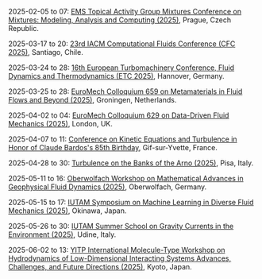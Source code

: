 2025-02-05 to 07: [EMS Topical Activity Group Mixtures Conference on Mixtures: Modeling, Analysis and Computing (2025)](https://www.karlin.mff.cuni.cz/~prusv/ncmm/conference/mixtures/ "Examines mathematical modeling and computational methods for mixture problems. Topics include multiphase flows, mixture models in fluid dynamics, and numerical simulations for complex systems in physics and engineering."), Prague, Czech Republic.

2025-03-17 to 20: [23rd IACM Computational Fluids Conference (CFC 2025)](https://cfc2025.iacm.info/ "CFC 2025 focuses on computational fluid dynamics, covering numerical methods for incompressible and compressible flows. Topics include turbulence modeling, mesh adaptation, and high-order schemes, with applications in aerodynamics, environmental flows, and biofluids, emphasizing advanced simulation techniques."), Santiago, Chile.

2025-03-24 to 28: [16th European Turbomachinery Conference, Fluid Dynamics and Thermodynamics (ETC 2025)](https://www.etc16.eu/ "Focuses on turbomachinery, covering fluid dynamics, thermodynamics, and computational modeling. Topics include turbine design, aerodynamics, and energy efficiency, with applications in aerospace and power generation, emphasizing numerical simulations."), Hannover, Germany.

2025-03-25 to 28: [EuroMech Colloquium 659 on Metamaterials in Fluid Flows and Beyond (2025)](https://659.euromech.org/ "Explores the role of metamaterials in fluid mechanics and related fields. Topics include wave manipulation, fluid-structure interactions, and computational modeling of metamaterials in aerodynamics and acoustics."), Groningen, Netherlands.

2025-04-02 to 04: [EuroMech Colloquium 629 on Data-Driven Fluid Mechanics (2025)](https://629.euromech.org/ "Explores data-driven approaches in fluid mechanics, integrating machine learning and computational modeling. Topics include turbulence modeling, flow prediction, and applications in aerodynamics and environmental flows."), London, UK.

2025-04-07 to 11: [Conference on Kinetic Equations and Turbulence in Honor of Claude Bardos's 85th Birthday](https://bardos-85.sciencesconf.org/?lang=en "Focuses on kinetic equations and turbulence modeling. Topics include Boltzmann equations, computational fluid dynamics, and turbulence simulation, with applications in physics and engineering."), Gif-sur-Yvette, France.

2025-04-28 to 30: [Turbulence on the Banks of the Arno (2025)](https://indico.sns.it/event/62/ "This workshop focuses on turbulence, covering stochastic models, turbulent flows, and statistical hydrodynamics. Topics include turbulence closure models, stochastic PDEs, and applications in atmospheric and oceanic flows, emphasizing mathematical and computational approaches to turbulent phenomena."), Pisa, Italy.

2025-05-11 to 16: [Oberwolfach Workshop on Mathematical Advances in Geophysical Fluid Dynamics (2025)](https://www.mfo.de/occasion/2520/www_view "This workshop explores geophysical fluid dynamics, focusing on mathematical models for oceanic and atmospheric flows. Topics include turbulence, wave dynamics, and numerical methods for fluid simulations, with applications in climate prediction and weather forecasting, emphasizing computational advancements."), Oberwolfach, Germany.

2025-05-15 to 17: [IUTAM Symposium on Machine Learning in Diverse Fluid Mechanics (2025)](https://iutam-mldfm2025.org/ "Integrates machine learning with fluid mechanics, focusing on data-driven modeling. Topics include turbulence prediction, flow optimization, and applications in aerodynamics and environmental flows."), Okinawa, Japan.

2025-05-26 to 30: [IUTAM Summer School on Gravity Currents in the Environment (2025)](https://iutam.org/events/iutam-summer-school-on-gravity-currents-in-the-environment "Focuses on gravity currents in environmental fluid mechanics. Topics include density-driven flows, numerical modeling, and applications in oceanography, meteorology, and environmental engineering."), Udine, Italy.

2025-06-02 to 13: [YITP International Molecule-Type Workshop on Hydrodynamics of Low-Dimensional Interacting Systems Advances, Challenges, and Future Directions (2025)](https://www.yukawa.kyoto-u.ac.jp/seminar/s53402?lang=en-GB "This workshop explores hydrodynamics in low-dimensional systems, focusing on fluid dynamics, quantum hydrodynamics, and computational modeling. Topics include transport properties, collective modes, and applications in condensed matter, emphasizing theoretical and numerical advancements."), Kyoto, Japan.

